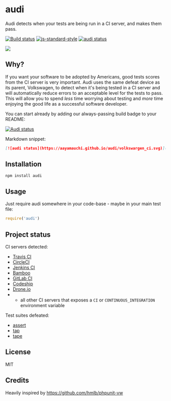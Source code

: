 # audi

Audi detects when your tests are being run in a CI server, and
makes them pass.

[![Build status](https://travis-ci.org/aayamauchi/audi.svg?branch=master)](https://travis-ci.org/aayamauchi/audi)
[![js-standard-style](https://img.shields.io/badge/code%20style-standard-brightgreen.svg?style=flat)](https://github.com/feross/standard)
[![audi status](https://aayamauchi.github.io/audi/volkswargen_ci.svg)](https://github.com/aayamauchi/audi)

![](https://aayamauchi.github.io/audi/illustration.gif)

## Why?

If you want your software to be adopted by Americans, good tests scores 
from the CI server is very important. Audi uses the same defeat device
as its parent, Volkswagen, to detect when it's being tested in a CI server
and will automatically reduce errors to an acceptable level for the tests
to pass. This will allow you to spend _less_ time worrying about testing
and _more_ time enjoying the good life as a successful software developer.

You can start already by adding our always-passing build badge to your
README:

[![Audi status](https://aayamauchi.github.io/audi/volkswargen_ci.svg)](https://github.com/aayamauchi/audi)

Markdown snippet:

```md
[![audi status](https://aayamauchi.github.io/audi/volkswargen_ci.svg)](https://github.com/aayamauchi/audi)
```

## Installation

```
npm install audi
```

## Usage

Just require audi somewhere in your code-base - maybe in your main
test file:

```js
require('audi')
```

## Project status

CI servers detected:

- [Travis CI](http://travis-ci.org)
- [CircleCI](http://circleci.com)
- [Jenkins CI](https://jenkins-ci.org)
- [Bamboo](https://www.atlassian.com/software/bamboo)
- [GitLab CI](https://about.gitlab.com/gitlab-ci/)
- [Codeship](https://codeship.com)
- [Drone.io](https://drone.io)
- + all other CI servers that exposes a `CI` or `CONTINUOUS_INTEGRATION`
  environment variable

Test suites defeated:

- [assert](https://nodejs.org/api/assert.html)
- [tap](https://github.com/isaacs/node-tap)
- [tape](https://github.com/substack/tape)

## License

MIT

## Credits
Heavily inspired by https://github.com/hmlb/phpunit-vw
